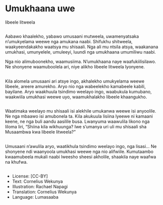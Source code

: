 # Umukhaana uwe
libeele litweela

##
Aabawo khaalekho, yabawo
umusaani mutweela,
uwamenyatsaka n’umukyelama
weewe nga amukana naabi.
Shifukhu shitweela,
waakyeendakakho waatsya mu
shisaali. Nga ali mu ntsila atsya,
waakanana umukhasi,
umunyelele, umuleeyi, luundi
nga umukhaana umumiliwu
naabi.


Nga nio alimuboonekho,
waamusiima. N’umukhaana
naye waafukiilisilawo.
Ne shonyene waamuboolela ari,
niye alikho libeele litweela
lyonyene.

##
Kila alomela umusaani ari atsye
ingo, akhalekho umukyelama
weewe libeele, areere
amurekho. Aryo nio nga
wabeelekho kamabeele kabili,
bayilane.
Aryo waakhuula tsindimo
weelayo ingo, waabukula
kumubano, waakwiila umukhasi
weewe uyo, waamukhalakho
libeele khaangukho.


##
Waatimaka weelayo mu shisaali
isi alekhile umukanwa weewe
isi anyoolile.
Ne nga mbaawo isi amubonela
ta. Kila akukuula lisiina lyeewe
ni kamaani keene, ne nga buli
aandu aasilile busa.
Lwanyuma waawulila likono nga
liloma liri, “Shiina kila
wikhuunga? Iwe s’umanya uri
uli mu shisaali sha Musaambwa
kwa libeele litweela?”


##
Umusaani n’awulila aryo,
waatikhula tsindimo weelayo
ingo, nga lisasi…
Ne shonyene ndi waanyoola
umukhasi weewe nga nio
alifwiile.
Kumutaambo kwaamubeela
mukali naabi lweesho sheesi
akholile, shaakila naye waafwa
na khufwa.


##
* License: [CC-BY]
* Text: Cornelius Wekunya
* Illustration: Rachael Napagi
* Translation: Cornelius Wekunya
* Language: Lumasaaba
